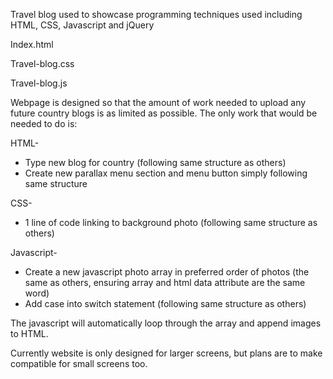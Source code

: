 Travel blog used to showcase programming techniques used including HTML, CSS, Javascript and jQuery

Index.html

Travel-blog.css

Travel-blog.js

Webpage is designed so that the amount of work needed to upload any future country blogs is as limited as possible.
The only work that would be needed to do is:

HTML-
- Type new blog for country (following same structure as others)
- Create new parallax menu section and menu button simply following same structure

CSS-
- 1 line of code linking to background photo (following same structure as others)

Javascript-
- Create a new javascript photo array in preferred order of photos (the same as others, ensuring array and html data attribute are the same word)
- Add case into switch statement (following same structure as others)

The javascript will automatically loop through the array and append images to HTML.

Currently website is only designed for larger screens, but plans are to make compatible for small screens too.
